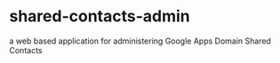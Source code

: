# shared-contacts-admin
a web based application for administering Google Apps Domain Shared Contacts
